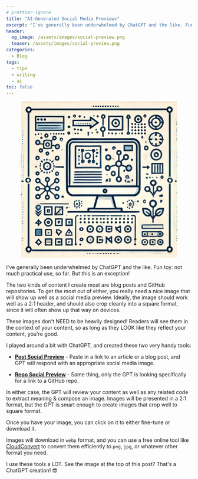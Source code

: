```yaml
---
# prettier-ignore
title: "AI-Generated Social Media Previews"
excerpt: "I've generally been underwhelmed by ChatGPT and the like. Fun toy: not much practical use, so far. But this is an exception!"
header:
  og_image: /assets/images/social-preview.png
  teaser: /assets/images/social-preview.png
categories:
  - Blog
tags:
  - tips
  - writing
  - ai
toc: false
---
```


<figure class="align-left drop-image">
    <img src="/assets/images/social-preview.png">
</figure>

I've generally been underwhelmed by ChatGPT and the like. Fun toy: not much practical use, so far. But this is an exception!

The two kinds of content I create most are blog posts and GitHub repositories. To get the most out of either, you really need a nice image that will show up well as a social media preview. Ideally, the image should work well as a 2:1 header, and should also crop cleanly into a square format, since it will often show up that way on devices.

These images don't NEED to be heavily designed! Readers will see them in the context of your content, so as long as they LOOK like they reflect your content, you're good.

I played around a bit with ChatGPT, and created these two very handy tools:

- [**Post Social Preview**](https://chatgpt.com/g/g-FpuhkQvvU-post-social-preview) - Paste in a link to an article or a blog post, and GPT will respond with an appropriate social media image.

- [**Repo Social Preview**](https://chatgpt.com/g/g-aX4T0aYsl-repo-social-preview) - Same thing, only the GPT is looking specifically for a link to a GitHub repo.

In either case, the GPT will review your content as well as any related code to extract meaning & compose an image. Images will be presented in a 2:1 format, but the GPT is smart enough to create images that crop well to square format.

Once you have your image, you can click on it to either fine-tune or download it.

Images will download in `webp` format, and you can use a free online tool like [CloudConvert](https://cloudconvert.com/webp-to-png) to convert them efficiently to `png`, `jpg`, or whatever other format you need.

I use these tools a LOT. See the image at the top of this post? That's a ChatGPT creation! 😎

